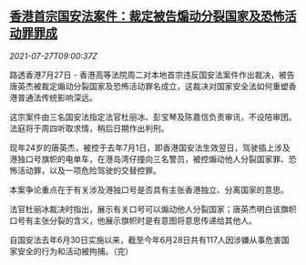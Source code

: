 <!--1627378263000-->
[香港首宗国安法案件：裁定被告煽动分裂国家及恐怖活动罪罪成](https://cn.reuters.com/article/hk-court-security-case-tang-0727-idCNKBS2EX0W1)
------

<div><i>2021-07-27T09:00:37Z</i></div><p>路透香港7月27日 - 香港高等法院周二对本地首宗违反国安法案件作出裁决，被告唐英杰被裁定煽动分裂国家及恐怖活动罪名成立，这裁决对国家安全法如何重塑香港普通法传统影响深远。</p><p>这宗案件由三名国安法指定法官杜丽冰、彭宝琴及陈嘉信负责审讯，不设陪审团。法庭将于周四听取求情，稍后日期作出判刑。</p><p>现年24岁的唐英杰，被控于去年7月1日，即香港国安法生效翌日，驾驶插上涉及港独口号旗帜的电单车，在港岛湾仔撞向三名警员，被控煽动他人分裂国家罪、恐怖活动罪，以及一项危险驾驶的交替控罪。</p><p>本案争论重点在于有关涉及港独口号是否具有主张香港独立、分离国家的意思。</p><p>法官杜丽冰裁决时指出，展示有关口号可以煽动他人分裂国家；唐英杰明白该旗帜口号有主张分裂的含义，他展示旗帜时是有意图将意思传递给其他人。</p><p>自国安法去年6月30日实施以来，截至今年6月28日共有117人因涉嫌从事危害国家安全的行为和活动被拘捕。（完）</p>
